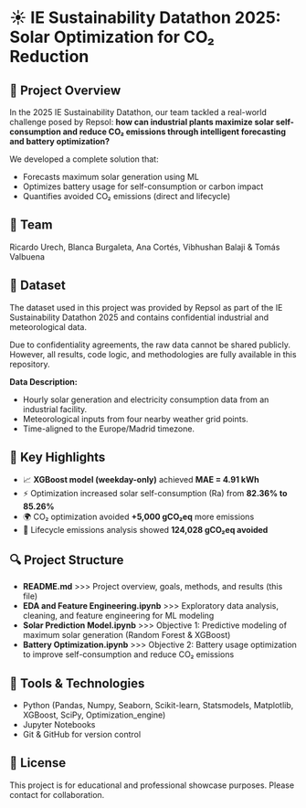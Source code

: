 # ☀️ IE Sustainability Datathon 2025: Solar Optimization for CO₂ Reduction

## 📍 Project Overview

In the 2025 IE Sustainability Datathon, our team tackled a real-world challenge posed by Repsol: **how can industrial plants maximize solar self-consumption and reduce CO₂ emissions through intelligent forecasting and battery optimization?**

We developed a complete solution that:
- Forecasts maximum solar generation using ML
- Optimizes battery usage for self-consumption or carbon impact
- Quantifies avoided CO₂ emissions (direct and lifecycle)


## 👥 Team

Ricardo Urech, Blanca Burgaleta, Ana Cortés, Vibhushan Balaji & Tomás Valbuena


## 📁 Dataset

The dataset used in this project was provided by Repsol as part of the IE Sustainability Datathon 2025 and contains confidential industrial and meteorological data.

Due to confidentiality agreements, the raw data cannot be shared publicly. However, all results, code logic, and methodologies are fully available in this repository.

**Data Description:**
- Hourly solar generation and electricity consumption data from an industrial facility.
- Meteorological inputs from four nearby weather grid points.
- Time-aligned to the Europe/Madrid timezone.


## 🚀 Key Highlights

- 📈 **XGBoost model (weekday-only)** achieved **MAE = 4.91 kWh**
- ⚡ Optimization increased solar self-consumption (Ra) from **82.36% to 85.26%**
- 🌍 CO₂ optimization avoided **+5,000 gCO₂eq** more emissions
- 🧪 Lifecycle emissions analysis showed **124,028 gCO₂eq avoided**


## 🔍 Project Structure

- **README.md**                           >>> Project overview, goals, methods, and results (this file)
- **EDA and Feature Engineering.ipynb**   >>> Exploratory data analysis, cleaning, and feature engineering for ML modeling
- **Solar Prediction Model.ipynb**       >>> Objective 1: Predictive modeling of maximum solar generation (Random Forest & XGBoost)
- **Battery Optimization.ipynb**          >>> Objective 2: Battery usage optimization to improve self-consumption and reduce CO₂ emissions


## 🧰 Tools & Technologies

- Python (Pandas, Numpy, Seaborn, Scikit-learn, Statsmodels, Matplotlib, XGBoost, SciPy, Optimization_engine)
- Jupyter Notebooks
- Git & GitHub for version control


## 📄 License

This project is for educational and professional showcase purposes. Please contact for collaboration.
